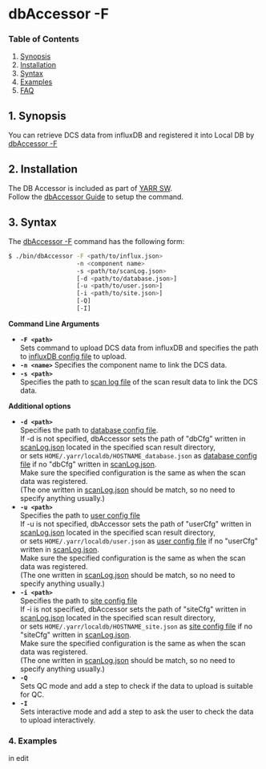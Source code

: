 # dbAccessor -F

### Table of Contents

1. [Synopsis](#1-synopsis)
2. [Installation](#2-installation)
3. [Syntax](#3-syntax)
4. [Examples](#4-examples)
5. [FAQ](#5-faq)

## 1. Synopsis

You can retrieve DCS data from influxDB and registered it into Local DB by [dbAccessor -F](f.md)

## 2. Installation

The DB Accessor is included as part of [YARR SW](http://yarr.web.cern.ch/yarr/).<br>
Follow the [dbAccessor Guide](../accessor.md) to setup the command.

## 3. Syntax

The [dbAccessor -F](f.md) command has the following form:

```bash
$ ./bin/dbAccessor -F <path/to/influx.json>
                   -n <component name>
                   -s <path/to/scanLog.json>
                   [-d <path/to/database.json>]
                   [-u <path/to/user.json>]
                   [-i <path/to/site.json>]
                   [-Q]
                   [-I]
```

**Command Line Arguments**

- **``-F <path>``**<br>
Sets command to upload DCS data from influxDB and specifies the path to [influxDB config file](../../config/dcs.md#influxdb-config-file) to upload.
- **``-n <name>``**<db>
Specifies the component name to link the DCS data.
- **``-s <path>``**<br>
Specifies the path to [scan log file](../../config/scan-log.md) of the scan result data to link the DCS data.

**Additional options**

- **``-d <path>``**<br>
Specifies the path to [database config file](../../config/database.md).<br>
If -d is not specified, dbAccessor sets the path of "dbCfg" written in [scanLog.json](../../config/scan-log.md) located in the specified scan result directory,<br>
or sets `HOME/.yarr/localdb/HOSTNAME_database.json` as [database config file](../../config/database.md) if no "dbCfg" written in [scanLog.json](../../config/scan-log.md).<br>
Make sure the specified configuration is the same as when the scan data was registered.<br>
(The one written in [scanLog.json](../../config/scan-log.md) should be match, so no need to specify anything usually.)
- **``-u <path>``**<br>
Specifies the path to [user config file](../../config/user.md)<br>
If -u is not specified, dbAccessor sets the path of "userCfg" written in [scanLog.json](../../config/scan-log.md) located in the specified scan result directory,<br>
or sets `HOME/.yarr/localdb/user.json` as [user config file](../../config/user.md) if no "userCfg" written in [scanLog.json](../../config/scan-log.md).<br>
Make sure the specified configuration is the same as when the scan data was registered.<br>
(The one written in [scanLog.json](../../config/scan-log.md) should be match, so no need to specify anything usually.)
- **``-i <path>``**<br>
Specifies the path to [site config file](../../config/site.md)<br>
If -i is not specified, dbAccessor sets the path of "siteCfg" written in [scanLog.json](../../config/scan-log.md) located in the specified scan result directory,<br>
or sets `HOME/.yarr/localdb/HOSTNAME_site.json` as [site config file](../../config/site.md) if no "siteCfg" written in [scanLog.json](../../config/scan-log.md).<br>
Make sure the specified configuration is the same as when the scan data was registered.<br>
(The one written in [scanLog.json](../../config/scan-log.md) should be match, so no need to specify anything usually.)
- **``-Q``**<br>
Sets QC mode and add a step to check if the data to upload is suitable for QC.
- **``-I``**<br>
Sets interactive mode and add a step to ask the user to check the data to upload interactively.

### 4. Examples

in edit
